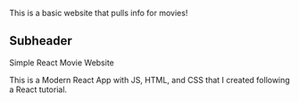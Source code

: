 This is a basic website that pulls info for movies!


## Subheader
Simple React Movie Website

This is a Modern React App with JS, HTML, and CSS that I created following a React tutorial.
